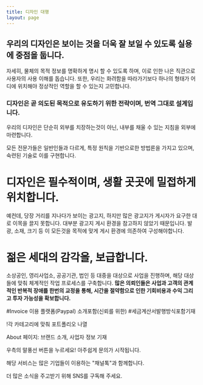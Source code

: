 ```yaml
---
title: 디자인 대행
layout: page
---
```


## 우리의 디자인은 보이는 것을 더욱 잘 보일 수 있도록 실용에 중점을 둡니다.
자세히, 물체의 목적 정보를 명확하게 명시 할 수 있도록 하며, 이로 인한 나은 직관으로 사용자의 사용 이해를 돕습니다.  또한, 우리는 화려함을 따라가기보다 하나의 형태가 어디에 위치해야 정상적인 역할을 할 수 있는지 고민합니다. 

### 디자인은 곧 의도된 목적으로 유도하기 위한 전략이며, 번역 그대로 설계입니다. 

우리의 디자인은 단순히 외부를 치장하는것이 아닌, 내부를 채울 수 있는 지침을 외부에 마련합니다. 

모든 전문가들은 일반인들과 다르게, 특정 원칙을 기반으로한 방법론을 가지고 있으며, 숙련된 기술로 이를 구현합니다.
 
# 디자인은 필수적이며, 생활 곳곳에 밀접하게 위치합니다.
예컨데, 당장 거리를 지나다가 보이는 광고지, 하지만 많은 광고지가 게시자가 요구한 대로 이목을 끌지 못합니다. 대부분 광고지 게시 환경을 참고하지 않았기 때문입니다. 발광, 소재, 크기 등 이 모든것을 목적에 맞게 게시 환경에 의존하여 구성해야합니다.

# 젊은 세대의 감각을, 보급합니다.
소상공인, 영리사업소, 공공기관, 법인 등 대중을 대상으로 사업을 진행하며, 해당 대상들에 맞춰 체계적인 작업 프로세스를 구축합니다. **많은 의뢰인들은 사업과 고객의 관계적인 반복적 장애를 한번의 교정을 통해, 시간을 절약함으로 인한 기회비용과 수익 그리고 투자 가능성을 확보합니다.**


#Invoice 이용 플랫폼(Paypal) 소개포함(신뢰를 위한) #세금계산서발행방식포함기재

!각 카테고리에 맞춰 포트폴리오 나열

About 페이지: 브랜드 소개, 사업자 정보 기재 

우측의 말풍선 버튼을 누르세요! 아주쉽게 문의가 시작됩니다.

해당 서비스는 많은 기업들이 이용하는 "채널톡"과 함께합니다.

더 많은 소식을 주고받기 위해 SNS를 구독해 주세요.